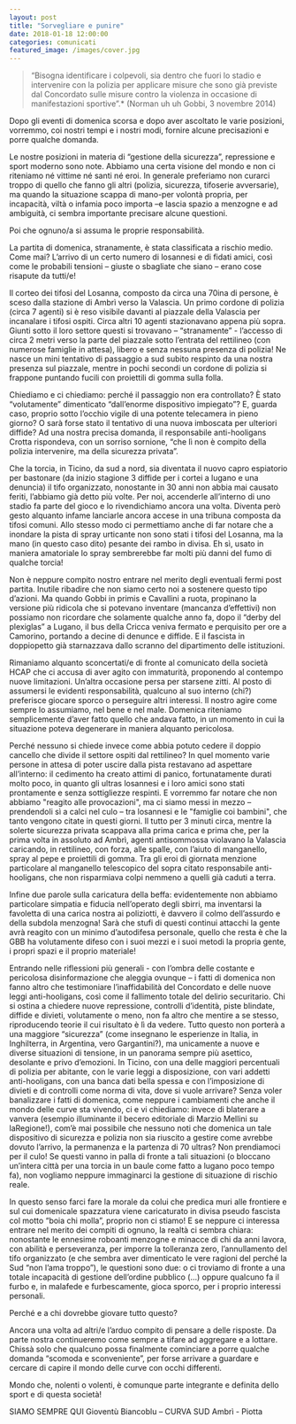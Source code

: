 ```yaml
---
layout: post
title: "Sorvegliare e punire"
date: 2018-01-18 12:00:00
categories: comunicati
featured_image: /images/cover.jpg
---
```


>“Bisogna identificare i colpevoli, sia dentro che fuori lo stadio e 
>intervenire con la polizia per applicare misure che sono già previste 
>dal Concordato sulle misure contro la violenza in occasione di 
>manifestazioni sportive”.* (Norman uh uh Gobbi, 3 novembre 2014)


Dopo gli eventi di domenica scorsa e dopo aver ascoltato le varie 
posizioni, vorremmo, coi nostri tempi e i nostri modi, fornire alcune 
precisazioni e porre qualche domanda. 

Le nostre posizioni in materia di “gestione della sicurezza”, 
repressione e sport moderno sono note. Abbiamo una certa visione del 
mondo e non ci riteniamo né vittime né santi né eroi. In generale 
preferiamo non curarci troppo di quello che fanno gli altri (polizia, 
sicurezza, tifoserie avversarie), ma quando la situazione scappa di 
mano-per volontà propria, per incapacità, viltà o infamia poco importa 
–e lascia spazio a menzogne e ad ambiguità, ci sembra importante 
precisare alcune questioni. 

Poi che ognuno/a si assuma le proprie responsabilità.  

La partita di domenica, stranamente, è stata classificata a rischio 
medio. Come mai? L’arrivo di un certo numero di losannesi e di fidati 
amici, così come le probabili tensioni – giuste o sbagliate che siano – 
erano cose risapute da tutti/e! 

Il corteo dei tifosi del Losanna, composto da circa una 70ina di 
persone, è sceso dalla stazione di Ambrì verso la Valascia. Un primo 
cordone di polizia (circa 7 agenti) si è reso visibile davanti al 
piazzale della Valascia per incanalare i tifosi ospiti. Circa altri 10 
agenti stazionavano appena più sopra. Giunti sotto il loro settore 
questi si trovavano – “stranamente” - l’accesso di circa 2 metri verso 
la parte del piazzale sotto l’entrata del rettilineo (con numerose 
famiglie in attesa), libero e senza nessuna presenza di polizia! Ne 
nasce un mini tentativo di passaggio a sud subito respinto da una nostra 
presenza sul piazzale, mentre in pochi secondi un cordone di polizia si 
frappone puntando fucili con proiettili di gomma sulla folla.

Chiediamo e ci chiediamo: perché il passaggio non era controllato? È 
stato “volutamente” dimenticato “dall’enorme dispositivo impiegato”? E, 
guarda caso, proprio sotto l’occhio vigile di una potente telecamera in 
pieno giorno? O sarà forse stato il tentativo di una nuova imboscata per 
ulteriori diffide? Ad una nostra precisa domanda, il responsabile 
anti-hooligans Crotta rispondeva, con un sorriso sornione, “che lì non è 
compito della polizia intervenire, ma della sicurezza privata”.

Che la torcia, in Ticino, da sud a nord, sia diventata il nuovo capro 
espiatorio per bastonare (da inizio stagione 3 diffide per i cortei a 
lugano e una denuncia) il tifo organizzato, nonostante in 30 anni non 
abbia mai causato feriti, l’abbiamo già detto più volte.  Per noi, 
accenderle all’interno di uno stadio fa parte del gioco e lo 
rivendichiamo ancora una volta. Diventa però gesto alquanto infame 
lanciarle ancora accese in una tribuna composta da tifosi comuni. Allo 
stesso modo ci permettiamo anche di far notare che a inondare la pista 
di spray urticante non sono stati i tifosi del Losanna, ma la mano (in 
questo caso dito) pesante dei rambo in divisa. Eh sì, usato in maniera 
amatoriale lo spray sembrerebbe far molti più danni del fumo di qualche 
torcia! 

Non è neppure compito nostro entrare nel merito degli eventuali fermi 
post partita. Inutile ribadire che non siamo certo noi a sostenere 
questo tipo d’azioni. Ma quando Gobbi in primis e Cavallini a ruota, 
propinano la versione più ridicola che si potevano inventare (mancanza 
d’effettivi) non possiamo non ricordare che solamente qualche anno fa, 
dopo il “derby del plexiglas” a Lugano, il bus della Cricca veniva 
fermato e perquisito per ore a Camorino, portando a decine di denunce e 
diffide. E il fascista in doppiopetto già starnazzava dallo scranno del 
dipartimento delle istituzioni.

Rimaniamo alquanto sconcertati/e di fronte al comunicato della società 
HCAP che ci accusa di aver agito con immaturità, proponendo al contempo 
nuove limitazioni. Un’altra occasione persa per starsene zitti. Al posto 
di assumersi le evidenti responsabilità, qualcuno al suo interno (chi?) 
preferisce giocare sporco o perseguire altri interessi. Il nostro agire 
come sempre lo assumiamo, nel bene e nel male. Domenica riteniamo 
semplicemente d’aver fatto quello che andava fatto, in un momento in cui 
la situazione poteva degenerare in maniera alquanto pericolosa. 

Perché nessuno si chiede invece come abbia potuto cedere il doppio 
cancello che divide il settore ospiti dal rettilineo? In quel momento 
varie persone in attesa di poter uscire dalla pista restavano ad 
aspettare all’interno: il cedimento ha creato attimi di panico, 
fortunatamente durati molto poco, in quanto gli ultras losannesi e i 
loro amici sono stati prontamente e senza sottigliezze respinti. E 
vorremmo far notare che non abbiamo "reagito alle provocazioni", ma ci 
siamo messi in mezzo – prendendoli sì a calci nel culo – tra losannesi e 
le "famiglie coi bambini", che tanto vengono citate in questi giorni. Il 
tutto per 3 minuti circa, mentre la solerte sicurezza privata scappava 
alla prima carica e prima che, per la prima volta in assoluto ad Ambrì, 
agenti antisommossa violavano la Valascia caricando, in rettilineo, con 
forza, alle spalle, con l’aiuto di manganello, spray al pepe e 
proiettili di gomma. Tra gli eroi di giornata menzione particolare al 
manganello telescopico del sopra citato responsabile anti-hooligans, che 
non risparmiava colpi nemmeno a quelli già caduti a terra. 

Infine due parole sulla caricatura della beffa: evidentemente non 
abbiamo particolare simpatia e fiducia nell’operato degli sbirri, ma 
inventarsi la favoletta di una carica nostra ai poliziotti, è davvero il 
colmo dell’assurdo e della subdola menzogna! Sarà che stufi di questi 
continui attacchi la gente avrà reagito con un minimo d’autodifesa 
personale, quello che resta è che la GBB ha volutamente difeso con i 
suoi mezzi e i suoi metodi la propria gente, i propri spazi e il proprio 
materiale!   

Entrando nelle riflessioni più generali - con l’ombra delle costante e 
pericolosa disinformazione che aleggia ovunque – i fatti di domenica non 
fanno altro che testimoniare l’inaffidabilità del Concordato e delle 
nuove leggi anti-hooligans, così come il fallimento totale del delirio 
securitario. Chi si ostina a chiedere nuove repressione, controlli 
d’identità, piste blindate, diffide e divieti, volutamente o meno, non 
fa altro che mentire a se stesso, riproducendo teorie il cui risultato è 
lì da vedere. Tutto questo non porterà a una maggiore “sicurezza” (come 
insegnano le esperienze in Italia, in Inghilterra, in Argentina, vero 
Gargantini?), ma unicamente a nuove e diverse situazioni di tensione, in 
un panorama sempre più asettico, desolante e privo d’emozioni. In 
Ticino, con una delle maggiori percentuali di polizia per abitante, con 
le varie leggi a disposizione, con vari addetti anti-hooligans, con una 
banca dati bella spessa e con l’imposizione di divieti e di controlli 
come norma di vita, dove si vuole arrivare? Senza voler banalizzare i 
fatti di domenica, come neppure i cambiamenti che anche il mondo delle 
curve sta vivendo, ci e vi chiediamo: invece di blaterare a vanvera 
(esempio illuminante il becero editoriale di Marzio Mellini su 
laRegione!), com’è mai possibile che nessuno noti che domenica un tale 
dispositivo di sicurezza e polizia non sia riuscito a gestire come 
avrebbe dovuto l’arrivo, la permanenza e la partenza di 70 ultras? Non 
prendiamoci per il culo! Se questi vanno in palla di fronte a tali 
situazioni (o bloccano un’intera città per una torcia in un baule come 
fatto a lugano poco tempo fa), non vogliamo neppure immaginarci la 
gestione di situazione di rischio reale. 

In questo senso farci fare la morale da colui che predica muri alle 
frontiere e sul cui domenicale spazzatura viene caricaturato in divisa 
pseudo fascista col motto “boia chi molla”, proprio non ci stiamo! E se 
neppure ci interessa entrare nel merito dei compiti di ognuno, la realtà 
ci sembra chiara: nonostante le ennesime roboanti menzogne e minacce di 
chi da anni lavora, con abilità e perseveranza, per imporre la 
tolleranza zero, l’annullamento del tifo organizzato (e che sembra aver 
dimenticato le vere ragioni del perché la Sud “non l’ama troppo”), le 
questioni sono due: o ci troviamo di fronte a una totale incapacità di 
gestione dell’ordine pubblico (…) oppure qualcuno fa il furbo e, in 
malafede e furbescamente, gioca sporco, per i proprio interessi 
personali. 

Perché e a chi dovrebbe giovare tutto questo?
 
Ancora una volta ad altri/e l’arduo compito di pensare a delle risposte. 
Da parte nostra continueremo come sempre a tifare ad aggregare e a 
lottare. Chissà solo che qualcuno possa finalmente cominciare a porre 
qualche domanda “scomoda e sconveniente”, per forse arrivare a guardare 
e cercare di capire il mondo delle curve con occhi differenti. 

Mondo che, nolenti o volenti, è comunque parte integrante e definita 
dello sport e di questa società!

SIAMO SEMPRE QUI 				Gioventù Biancoblu – CURVA SUD Ambrì - 
Piotta
